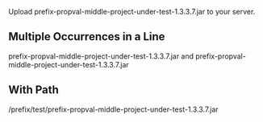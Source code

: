 Upload prefix-propval-middle-project-under-test-1.3.3.7.jar to your server.

## Multiple Occurrences in a Line 

prefix-propval-middle-project-under-test-1.3.3.7.jar and prefix-propval-middle-project-under-test-1.3.3.7.jar

## With Path

/prefix/test/prefix-propval-middle-project-under-test-1.3.3.7.jar